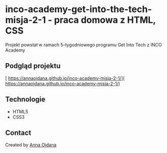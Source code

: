 # inco-academy-get-into-the-tech-misja-2-1 - praca domowa z HTML, CSS

Projekt powstał w ramach 5-tygodniowego programu Get Into Tech z INCO Academy

## Podgląd projektu

[ https://annaojdana.github.io/inco-academy-misja-2-1/]( https://annaojdana.github.io/inco-academy-misja-2-1/)

## Technologie
- HTML5
- CSS3

## Contact
Created by [Anna Ojdana](https://pl.linkedin.com/in/anna-ojdana-104b05225)
